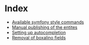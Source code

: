 Index
=====

* [Available symfony style commands](./commands.md)
* [Manual publishing of the entites](./manual_publish.md)
* [Setting up autocompletion](./autocomplete.md) 
* [Removal of boxalino fields](./remove_boxalino_field.md)
